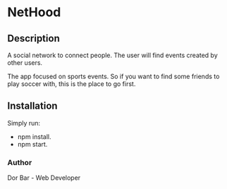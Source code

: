 # NetHood

## Description
A social network to connect people. The user will find events created by other users.

The app focused on sports events. So if you want to find some friends to play soccer with, this is the place to go first.

## Installation
Simply run:
* npm install.
* npm start.

### Author
Dor Bar - Web Developer